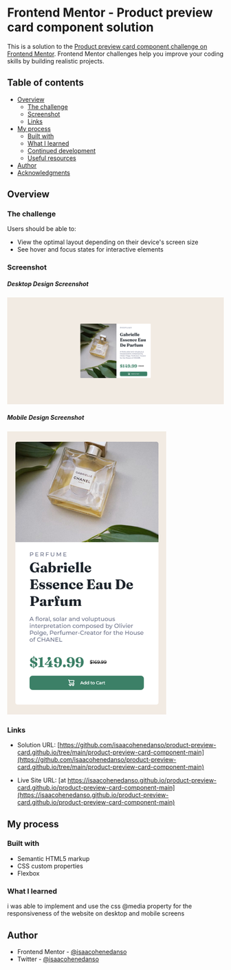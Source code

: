 # Frontend Mentor - Product preview card component solution

This is a solution to the [Product preview card component challenge on Frontend Mentor](https://www.frontendmentor.io/challenges/product-preview-card-component-GO7UmttRfa). Frontend Mentor challenges help you improve your coding skills by building realistic projects.

## Table of contents

- [Overview](#overview)
  - [The challenge](#the-challenge)
  - [Screenshot](#screenshot)
  - [Links](#links)
- [My process](#my-process)
  - [Built with](#built-with)
  - [What I learned](#what-i-learned)
  - [Continued development](#continued-development)
  - [Useful resources](#useful-resources)
- [Author](#author)
- [Acknowledgments](#acknowledgments)

## Overview

### The challenge

Users should be able to:

- View the optimal layout depending on their device's screen size
- See hover and focus states for interactive elements

### Screenshot

##### Desktop Design Screenshot

![desktop design](screenshot/desktop-design.png)

##### Mobile Design Screenshot

![mobile design](screenshot/mobile-design.png)

### Links

- Solution URL: [https://github.com/isaacohenedanso/product-preview-card.github.io/tree/main/product-preview-card-component-main](https://github.com/isaacohenedanso/product-preview-card.github.io/tree/main/product-preview-card-component-main)

- Live Site URL: [at https://isaacohenedanso.github.io/product-preview-card.github.io/product-preview-card-component-main](https://isaacohenedanso.github.io/product-preview-card.github.io/product-preview-card-component-main)

## My process

### Built with

- Semantic HTML5 markup
- CSS custom properties
- Flexbox

### What I learned

i was able to implement and use the css @media property for the responsiveness of the website on desktop and mobile screens

## Author

- Frontend Mentor - [@isaacohenedanso](https://www.frontendmentor.io/profile/isaacohenedanso)
- Twitter - [@isaacohenedanso](https://www.twitter.com/isaacohenedanso)
